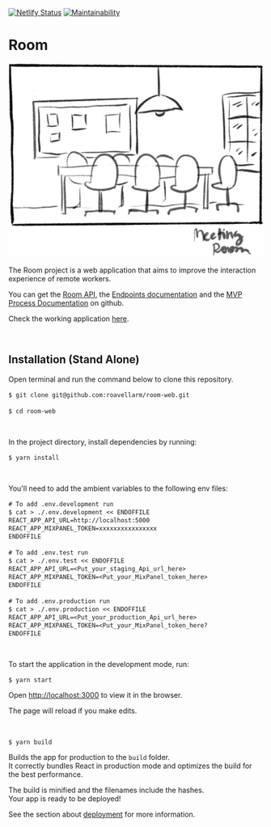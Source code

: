 [![Netlify Status](https://api.netlify.com/api/v1/badges/ca099450-2f14-407a-9ce8-2a5ba94485ef/deploy-status)](https://app.netlify.com/sites/room-web/deploys)
[![Maintainability](https://api.codeclimate.com/v1/badges/873d62db9e40af3215f4/maintainability)](https://codeclimate.com/github/roavellarm/room-web/maintainability)


# Room

![meeting room](https://raw.githubusercontent.com/roavellarm/room-web/master/public/images/meeting-room.jpg)

The Room project is a web application that aims to improve the interaction experience of remote workers.

You can get the [Room API](https://github.com/roavellarm/room-api), the [Endpoints documentation](https://github.com/roavellarm/room-api/blob/master/schema/api.md) and the [MVP Process Documentation](https://github.com/roavellarm/room-doc/blob/master/README.md) on github.

Check the working application <a href="https://room-web.netlify.com/" target="_blank">here</a>.

<br>

## Installation (Stand Alone)

Open terminal and run the command below to clone this repository.

```shell
$ git clone git@github.com:roavellarm/room-web.git

$ cd room-web
```

<br />

In the project directory, install dependencies by running:

```
$ yarn install
```

<br />

You'll need to add the ambient variables to the following env files:

```shell
# To add .env.development run
$ cat > ./.env.development << ENDOFFILE
REACT_APP_API_URL=http://localhost:5000
REACT_APP_MIXPANEL_TOKEN=xxxxxxxxxxxxxxxx
ENDOFFILE

# To add .env.test run
$ cat > ./.env.test << ENDOFFILE
REACT_APP_API_URL=<Put_your_staging_Api_url_here>
REACT_APP_MIXPANEL_TOKEN=<Put_your_MixPanel_token_here>
ENDOFFILE

# To add .env.production run
$ cat > ./.env.production << ENDOFFILE
REACT_APP_API_URL=<Put_your_production_Api_url_here>
REACT_APP_MIXPANEL_TOKEN=<Put_your_MixPanel_token_here?
ENDOFFILE
```

<br />

To start the application in the development mode, run:

```
$ yarn start
```

Open [http://localhost:3000](http://localhost:3000) to view it in the browser.

The page will reload if you make edits.

<br />

```shell
$ yarn build
```
Builds the app for production to the `build` folder.<br />
It correctly bundles React in production mode and optimizes the build for the best performance.

The build is minified and the filenames include the hashes.<br />
Your app is ready to be deployed!

See the section about [deployment](https://facebook.github.io/create-react-app/docs/deployment) for more information.
